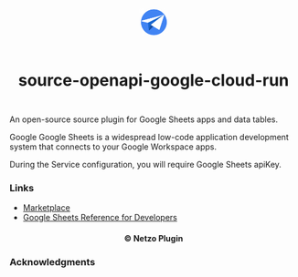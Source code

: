 <div align="center">
  <a href="https://netzo.io" target="_blank" >
    <img height="50" src="https://raw.githubusercontent.com/netzoio/netzo/main/plugins/sources/source-openapi-google-cloud-run/src/assets/icon.png" style="margin: 12px 0px" />
  </a>

  <h1 style="padding: 6px 0px 24px 0px">source-openapi-google-cloud-run</h1>
</div>

An open-source source plugin for Google Sheets apps and data tables.

Google Google Sheets is a widespread low-code application development system that connects to your Google Workspace apps.

During the Service configuration, you will require Google Sheets apiKey.


### Links

- [Marketplace](https://app.netzo.io/marketplace/source-openapi-google-cloud-run)
- [Google Sheets Reference for Developers](https://cloud.google.com/run/docs/apis)

<div align="center">
  <h4>© Netzo Plugin</h4>
</div>

### Acknowledgments
